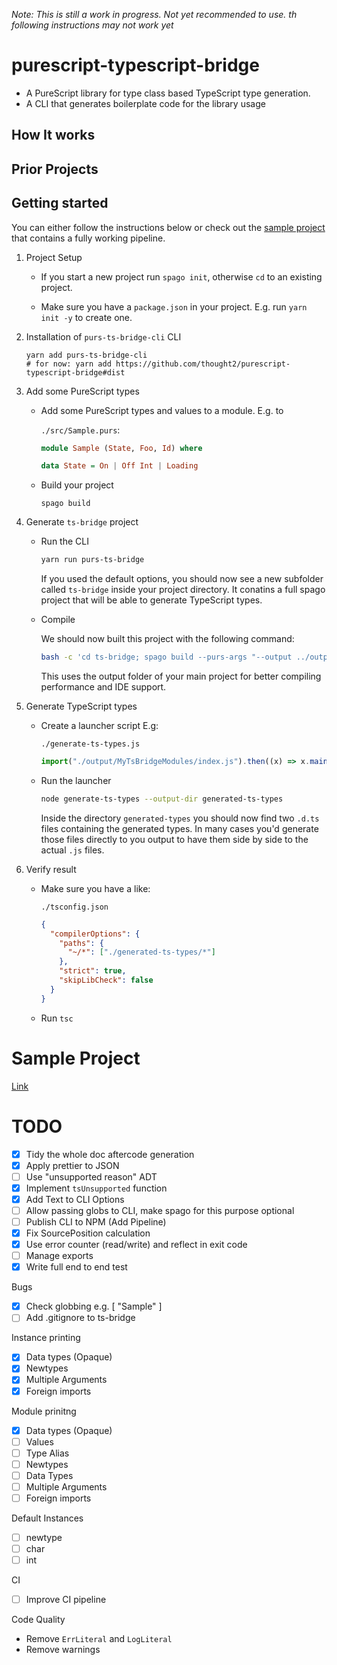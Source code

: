 _Note: This is still a work in progress. Not yet recommended to use. th following instructions may not work yet_

# purescript-typescript-bridge

- A PureScript library for type class based TypeScript type generation.
- A CLI that generates boilerplate code for the library usage

## How It works

## Prior Projects

## Getting started

You can either follow the instructions below or check out the [sample project](https://github.com/thought2/purescript-typescript-bridge.sample-project) that contains a fully working pipeline.

1. Project Setup

   - If you start a new project run `spago init`, otherwise `cd` to an existing project.

   - Make sure you have a `package.json` in your project. E.g. run `yarn init -y` to create one.

2. Installation of `purs-ts-bridge-cli` CLI

   ```
   yarn add purs-ts-bridge-cli
   # for now: yarn add https://github.com/thought2/purescript-typescript-bridge#dist
   ```

3. Add some PureScript types

   - Add some PureScript types and values to a module. E.g. to

     `./src/Sample.purs`:

     ```hs
     module Sample (State, Foo, Id) where

     data State = On | Off Int | Loading
     ```

   - Build your project

     ```
     spago build
     ```

4. Generate `ts-bridge` project

   - Run the CLI

     ```sh
     yarn run purs-ts-bridge
     ```

     If you used the default options, you should now see a new subfolder called `ts-bridge` inside your project directory. It conatins a full spago project that will be able to generate TypeScript types.

   - Compile

     We should now built this project with the following command:

     ```bash
     bash -c 'cd ts-bridge; spago build --purs-args "--output ../output"'
     ```

     This uses the output folder of your main project for better compiling performance and IDE support.

5. Generate TypeScript types

   - Create a launcher script
     E.g:

     `./generate-ts-types.js`

     ```js
     import("./output/MyTsBridgeModules/index.js").then((x) => x.main());
     ```

   - Run the launcher

     ```sh
     node generate-ts-types --output-dir generated-ts-types
     ```

     Inside the directory `generated-types` you should now find two `.d.ts` files containing the generated types. In many cases you'd generate those files directly to you output to have them side by side to the actual `.js` files.

6. Verify result

   - Make sure you have a like:

     `./tsconfig.json`

     ```json
     {
       "compilerOptions": {
         "paths": {
           "~/*": ["./generated-ts-types/*"]
         },
         "strict": true,
         "skipLibCheck": false
       }
     }
     ```

   - Run `tsc`

# Sample Project

[Link](https://github.com/thought2/purescript-typescript-bridge.sample-project)

# TODO

- [x] Tidy the whole doc aftercode generation
- [x] Apply prettier to JSON
- [ ] Use "unsupported reason" ADT
- [x] Implement `tsUnsupported` function
- [x] Add Text to CLI Options
- [ ] Allow passing globs to CLI, make spago for this purpose optional
- [ ] Publish CLI to NPM (Add Pipeline)
- [x] Fix SourcePosition calculation
- [x] Use error counter (read/write) and reflect in exit code
- [ ] Manage exports
- [x] Write full end to end test

Bugs
- [x] Check globbing e.g. [ "Sample" ]
- [ ] Add .gitignore to ts-bridge

Instance printing

- [x] Data types (Opaque)
- [x] Newtypes
- [x] Multiple Arguments
- [x] Foreign imports

Module prinitng

- [x] Data types (Opaque)
- [ ] Values
- [ ] Type Alias
- [ ] Newtypes
- [ ] Data Types
- [ ] Multiple Arguments
- [ ] Foreign imports

Default Instances
- [ ] newtype
- [ ] char
- [ ] int

CI

- [ ] Improve CI pipeline

Code Quality
- Remove `ErrLiteral` and `LogLiteral`
- Remove warnings